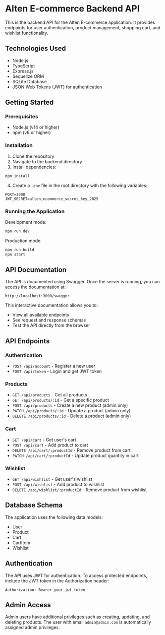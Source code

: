 # Alten E-commerce Backend API

This is the backend API for the Alten E-commerce application. It provides endpoints for user authentication, product management, shopping cart, and wishlist functionality.

## Technologies Used

- Node.js
- TypeScript
- Express.js
- Sequelize ORM
- SQLite Database
- JSON Web Tokens (JWT) for authentication

## Getting Started

### Prerequisites

- Node.js (v14 or higher)
- npm (v6 or higher)

### Installation

1. Clone the repository
2. Navigate to the backend directory
3. Install dependencies:

```bash
npm install
```

4. Create a `.env` file in the root directory with the following variables:

```
PORT=3000
JWT_SECRET=alten_ecommerce_secret_key_2025
```

### Running the Application

Development mode:

```bash
npm run dev
```

Production mode:

```bash
npm run build
npm start
```

## API Documentation

The API is documented using Swagger. Once the server is running, you can access the documentation at:

```
http://localhost:3000/swagger
```

This interactive documentation allows you to:
- View all available endpoints
- See request and response schemas
- Test the API directly from the browser

## API Endpoints

### Authentication

- `POST /api/account` - Register a new user
- `POST /api/token` - Login and get JWT token

### Products

- `GET /api/products` - Get all products
- `GET /api/products/:id` - Get a specific product
- `POST /api/products` - Create a new product (admin only)
- `PATCH /api/products/:id` - Update a product (admin only)
- `DELETE /api/products/:id` - Delete a product (admin only)

### Cart

- `GET /api/cart` - Get user's cart
- `POST /api/cart` - Add product to cart
- `DELETE /api/cart/:productId` - Remove product from cart
- `PATCH /api/cart/:productId` - Update product quantity in cart

### Wishlist

- `GET /api/wishlist` - Get user's wishlist
- `POST /api/wishlist` - Add product to wishlist
- `DELETE /api/wishlist/:productId` - Remove product from wishlist

## Database Schema

The application uses the following data models:

- User
- Product
- Cart
- CartItem
- Wishlist

## Authentication

The API uses JWT for authentication. To access protected endpoints, include the JWT token in the Authorization header:

```
Authorization: Bearer your_jwt_token
```

## Admin Access

Admin users have additional privileges such as creating, updating, and deleting products. The user with email `admin@admin.com` is automatically assigned admin privileges. 